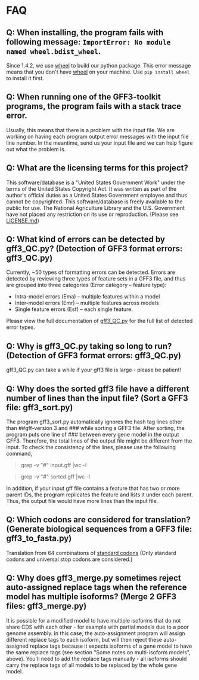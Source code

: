 # FAQ

## Q: When installing, the program fails with following message: `ImportError: No module named wheel.bdist_wheel`.

Since 1.4.2, we use [wheel](https://pythonwheels.com/) to build our python package. This error message means that you don't have [wheel](https://pythonwheels.com/) on your machine. Use `pip install wheel` to install it first.

## Q: When running one of the GFF3-toolkit programs, the program fails with a stack trace error. 

Usually, this means that there is a problem with the input file. We are working on having each program output error messages with the input file line number. In the meantime, send us your input file and we can help figure out what the problem is. 

## Q: What are the licensing terms for this project?

This software/database is a "United States Government Work" under the terms of the United States Copyright Act. It was written as part of the author's official duties as a United States Government employee and thus cannot be copyrighted. This software/database is freely available to the public for use. The National Agriculture Library and the U.S. Government have not placed any restriction on its use or reproduction. (Please see [LICENSE.md](https://github.com/NAL-i5K/GFF3toolkit/blob/master/LICENSE.md))

## Q: What kind of errors can be detected by gff3_QC.py? (Detection of GFF3 format errors: gff3_QC.py)

Currently, ~50 types of formatting errors can be detected. Errors are detected by reviewing three types of feature sets in a GFF3 file, and thus are grouped into three categories (Error category – feature type): 
* Intra-model errors (Ema) – multiple features within a model
* Inter-model errors (Emr) – multiple features across models
* Single feature errors (Esf) – each single feature.

Please view the full documentation of [gff3_QC.py](Detection-of-GFF3-format-errors.md) for the full list of detected error types.

## Q: Why is gff3_QC.py taking so long to run? (Detection of GFF3 format errors: gff3_QC.py)

gff3_QC.py can take a while if your gff3 file is large - please be patient!

## Q: Why does the sorted gff3 file have a different number of lines than the input file? (Sort a GFF3 file: gff3_sort.py)

The program gff3_sort.py automatically ignores the hash tag lines other than ##gff-version 3 and ### while sorting a GFF3 file. After sorting, the program puts one line of ### between every gene model in the output GFF3. Therefore, the total lines of the output file might be different from the input. To check the consistency of the lines, please use the following command,

>  grep -v "#" input.gff |wc -l

>  grep -v "#" sorted.gff |wc -l

In addition, if your input gff file contains a feature that has two or more parent IDs, the program replicates the feature and lists it under each parent. Thus, the output file would have more lines than the input file. 

## Q: Which codons are considered for translation? (Generate biological sequences from a GFF3 file: gff3_to_fasta.py)

Translation from 64 combinations of [standard codons]( https://en.wikipedia.org/wiki/DNA_codon_table) (Only standard codons and universal stop codons are considered.)

## Q: Why does gff3_merge.py sometimes reject auto-assigned replace tags when the reference model has multiple isoforms? (Merge 2 GFF3 files: gff3_merge.py)

It is possible for a modified model to have multiple isoforms that do not share CDS with each other - for example with partial models due to a poor genome assembly. In this case, the auto-assignment program will assign different replace tags to each isoform, but will then reject these auto-assigned replace tags because it expects isoforms of a gene model to have the same replace tags (see section "Some notes on multi-isoform models", above). You'll need to add the replace tags manually - all isoforms should carry the replace tags of all models to be replaced by the whole gene model.
